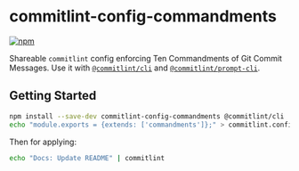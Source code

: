 # commitlint-config-commandments
[![npm](https://img.shields.io/npm/v/commitlint-config-commandments)](https://www.npmjs.com/package/commitlint-config-commandments)

Shareable `commitlint` config enforcing Ten Commandments
of Git Commit Messages. Use it with [`@commitlint/cli`](https://npm.im/@commitlint/cli) and [`@commitlint/prompt-cli`](https://npm.im/@commitlint/prompt-cli).

## Getting Started
```bash
npm install --save-dev commitlint-config-commandments @commitlint/cli
echo "module.exports = {extends: ['commandments']};" > commitlint.config.js
```

Then for applying:
```bash
echo "Docs: Update README" | commitlint
```